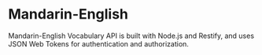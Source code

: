 # Mandarin-English
Mandarin-English Vocabulary API is built with Node.js and Restify, and uses JSON Web Tokens for authentication and authorization.
